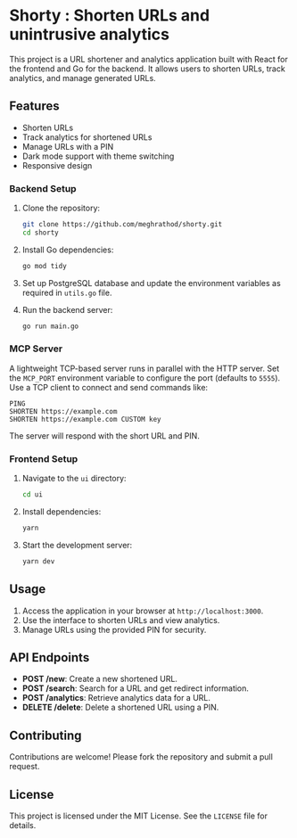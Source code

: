 # Shorty : Shorten URLs and unintrusive analytics

This project is a URL shortener and analytics application built with React for the frontend and Go for the backend. It allows users to shorten URLs, track analytics, and manage generated URLs.

## Features

- Shorten URLs
- Track analytics for shortened URLs
- Manage URLs with a PIN
- Dark mode support with theme switching
- Responsive design

### Backend Setup

1. Clone the repository:

   ```bash
   git clone https://github.com/meghrathod/shorty.git
   cd shorty
   ```

2. Install Go dependencies:

   ```bash
   go mod tidy
   ```

3. Set up PostgreSQL database and update the environment variables as required in `utils.go` file.

4. Run the backend server:

   ```bash
   go run main.go
   ```

### MCP Server

A lightweight TCP-based server runs in parallel with the HTTP server. Set the `MCP_PORT` environment variable to configure the port (defaults to `5555`). Use a TCP client to connect and send commands like:

```
PING
SHORTEN https://example.com
SHORTEN https://example.com CUSTOM key
```

The server will respond with the short URL and PIN.
### Frontend Setup

1. Navigate to the `ui` directory:

   ```bash
   cd ui
   ```

2. Install dependencies:

   ```bash
   yarn
   ```

3. Start the development server:

   ```bash
   yarn dev
   ```

## Usage

1. Access the application in your browser at `http://localhost:3000`.
2. Use the interface to shorten URLs and view analytics.
3. Manage URLs using the provided PIN for security.

## API Endpoints

- **POST /new**: Create a new shortened URL.
- **POST /search**: Search for a URL and get redirect information.
- **POST /analytics**: Retrieve analytics data for a URL.
- **DELETE /delete**: Delete a shortened URL using a PIN.

## Contributing

Contributions are welcome! Please fork the repository and submit a pull request.

## License

This project is licensed under the MIT License. See the `LICENSE` file for details.
